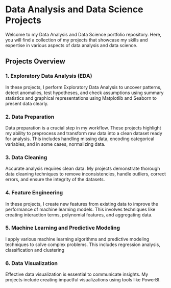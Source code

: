 # Data Analysis and Data Science Projects

Welcome to my Data Analysis and Data Science portfolio repository. Here, you will find a collection of my projects that showcase my skills and expertise in various aspects of data analysis and data science.

## Projects Overview

### 1. Exploratory Data Analysis (EDA)
In these projects, I perform Exploratory Data Analysis to uncover patterns, detect anomalies, test hypotheses, and check assumptions using summary statistics and graphical representations using Matplotlib and Seaborn to present data clearly.

### 2. Data Preparation
Data preparation is a crucial step in my workflow. These projects highlight my ability to preprocess and transform raw data into a clean dataset ready for analysis. This includes handling missing data, encoding categorical variables, and in some cases, normalizing data.

### 3. Data Cleaning
Accurate analysis requires clean data. My projects demonstrate thorough data cleaning techniques to remove inconsistencies, handle outliers, correct errors, and ensure the integrity of the datasets.

### 4. Feature Engineering
In these projects, I create new features from existing data to improve the performance of machine learning models. This involves techniques like creating interaction terms, polynomial features, and aggregating data.

### 5. Machine Learning and Predictive Modeling
I apply various machine learning algorithms and predictive modeling techniques to solve complex problems. This includes regression analysis, classification and clustering

### 6. Data Visualization
Effective data visualization is essential to communicate insights. My projects include creating impactful visualizations using tools like PowerBI.

